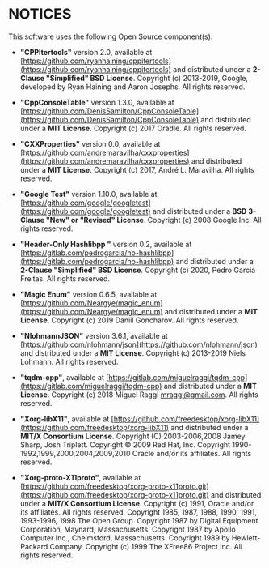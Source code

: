 # NOTICES

This software uses the following Open Source component(s):

* **"CPPItertools"** version 2.0, available at [https://github.com/ryanhaining/cppitertools](https://github.com/ryanhaining/cppitertools) and distributed under a **2-Clause "Simplified" BSD License**. Copyright (c) 2013-2019, Google, developed by Ryan Haining and Aaron Josephs. All rights reserved.

* **"CppConsoleTable"** version 1.3.0, available at [https://github.com/DenisSamilton/CppConsoleTable](https://github.com/DenisSamilton/CppConsoleTable) and distributed under a **MIT License**. Copyright (c) 2017 Oradle. All rights reserved.

* **"CXXProperties"** version 0.0, available at [https://github.com/andremaravilha/cxxproperties](https://github.com/andremaravilha/cxxproperties) and distributed under a **MIT License**. Copyright (c) 2017, André L. Maravilha. All rights reserved.

* **"Google Test"** version 1.10.0, available at [https://github.com/google/googletest](https://github.com/google/googletest) and distributed under a **BSD 3-Clause "New" or "Revised" License**. Copyright (c) 2008 Google Inc. All rights reserved.

* **"Header-Only Hashlibpp "** version 0.2, available at [https://gitlab.com/pedrogarcia/ho-hashlibpp](https://gitlab.com/pedrogarcia/ho-hashlibpp) and distributed under a **2-Clause "Simplified" BSD License**. Copyright (c) 2020, Pedro Garcia Freitas. All rights reserved.

* **"Magic Enum"** version 0.6.5, available at [https://github.com/Neargye/magic_enum](https://github.com/Neargye/magic_enum) and distributed under a **MIT License**. Copyright (c) 2019 Daniil Goncharov. All rights reserved.

* **"NlohmannJSON"** version 3.6.1, available at [https://github.com/nlohmann/json](https://github.com/nlohmann/json) and distributed under a **MIT License**. Copyright (c) 2013-2019 Niels Lohmann. All rights reserved.

* **"tqdm-cpp"**, available at [https://gitlab.com/miguelraggi/tqdm-cpp](https://gitlab.com/miguelraggi/tqdm-cpp) and distributed under a **MIT License**. Copyright (c) 2018 Miguel Raggi mraggi@gmail.com. All rights reserved.

* **"Xorg-libX11"**, available at [https://github.com/freedesktop/xorg-libX11](https://github.com/freedesktop/xorg-libX11) and distributed under a **MIT/X Consortium License**. Copyright (C) 2003-2006,2008 Jamey Sharp, Josh Triplett. Copyright © 2009 Red Hat, Inc. Copyright 1990-1992,1999,2000,2004,2009,2010 Oracle and/or its affiliates. All rights reserved.

* **"Xorg-proto-X11proto"**, available at [https://github.com/freedesktop/xorg-proto-x11proto.git](https://github.com/freedesktop/xorg-proto-x11proto.git) and distributed under a **MIT/X Consortium License**. Copyright (c) 1991, Oracle and/or its affiliates. All rights reserved. Copyright 1985, 1987, 1988, 1990, 1991, 1993-1996, 1998  The Open Group. Copyright 1987 by Digital Equipment Corporation, Maynard, Massachusetts. Copyright 1987 by Apollo Computer Inc., Chelmsford, Massachusetts. Copyright 1989 by Hewlett-Packard Company. Copyright (c) 1999  The XFree86 Project Inc. All rights reserved.
